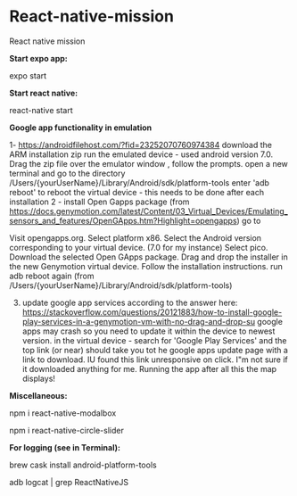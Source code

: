 # React-native-mission
React native mission

<b>Start expo app: </b>

expo start


<b>Start react native:</b>

react-native start

<b>Google app functionality in emulation</b>

1- https://androidfilehost.com/?fid=23252070760974384 download the ARM installation zip
run the emulated device - used android version 7.0.
Drag the zip file over the emulator window , follow the prompts.
open a new terminal and go to the directory /Users/{yourUserName}/Library/Android/sdk/platform-tools
enter 'adb reboot' to reboot the virtual device - this needs to be done after each installation
2 - install Open Gapps package
(from https://docs.genymotion.com/latest/Content/03_Virtual_Devices/Emulating_sensors_and_features/OpenGApps.htm?Highlight=opengapps)
go to

Visit opengapps.org.
Select platform x86.
Select the Android version corresponding to your virtual device. (7.0 for my instance)
Select pico.
Download the selected Open GApps package.
Drag and drop the installer in the new Genymotion virtual device.
Follow the installation instructions.
run adb reboot again (from /Users/{yourUserName}/Library/Android/sdk/platform-tools)

3) update google app services
according to the answer here: https://stackoverflow.com/questions/20121883/how-to-install-google-play-services-in-a-genymotion-vm-with-no-drag-and-drop-su
google apps may crash so you need to update it within the device to newest version.
in the virtual device - search for 'Google Play Services' and the top link (or near) should take you tot he google apps update page with a link to download. IU found this link unresponsive on click. I"m not sure if it downloaded anything for me.
Running the app after all this the map displays!

<b>Miscellaneous:</b>

npm i react-native-modalbox

npm i react-native-circle-slider


<b>For logging (see in Terminal):</b>

brew cask install android-platform-tools

adb logcat | grep ReactNativeJS
